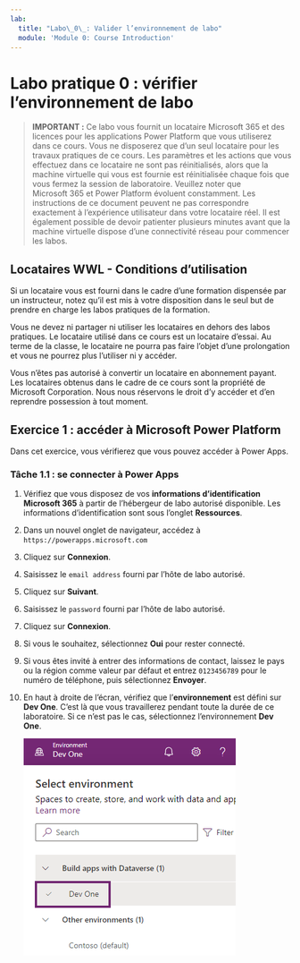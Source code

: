 ```yaml
---
lab:
  title: "Labo\_0\_: Valider l’environnement de labo"
  module: 'Module 0: Course Introduction'
---
```


# Labo pratique 0 : vérifier l’environnement de labo

> **IMPORTANT :** Ce labo vous fournit un locataire Microsoft 365 et des licences pour les applications Power Platform que vous utiliserez dans ce cours. Vous ne disposerez que d’un seul locataire pour les travaux pratiques de ce cours. Les paramètres et les actions que vous effectuez dans ce locataire ne sont pas réinitialisés, alors que la machine virtuelle qui vous est fournie est réinitialisée chaque fois que vous fermez la session de laboratoire. Veuillez noter que Microsoft 365 et Power Platform évoluent constamment. Les instructions de ce document peuvent ne pas correspondre exactement à l’expérience utilisateur dans votre locataire réel. Il est également possible de devoir patienter plusieurs minutes avant que la machine virtuelle dispose d’une connectivité réseau pour commencer les labos.

## Locataires WWL - Conditions d’utilisation

Si un locataire vous est fourni dans le cadre d’une formation dispensée par un instructeur, notez qu’il est mis à votre disposition dans le seul but de prendre en charge les labos pratiques de la formation.

Vous ne devez ni partager ni utiliser les locataires en dehors des labos pratiques. Le locataire utilisé dans ce cours est un locataire d’essai. Au terme de la classe, le locataire ne pourra pas faire l’objet d’une prolongation et vous ne pourrez plus l’utiliser ni y accéder.

Vous n’êtes pas autorisé à convertir un locataire en abonnement payant. Les locataires obtenus dans le cadre de ce cours sont la propriété de Microsoft Corporation. Nous nous réservons le droit d’y accéder et d’en reprendre possession à tout moment.

## Exercice 1 : accéder à Microsoft Power Platform

Dans cet exercice, vous vérifierez que vous pouvez accéder à Power Apps.

### Tâche 1.1 : se connecter à Power Apps

1. Vérifiez que vous disposez de vos **informations d’identification Microsoft 365** à partir de l’hébergeur de labo autorisé disponible. Les informations d’identification sont sous l’onglet **Ressources**.

1. Dans un nouvel onglet de navigateur, accédez à `https://powerapps.microsoft.com`

1. Cliquez sur **Connexion**.

1. Saisissez le `email address` fourni par l’hôte de labo autorisé.

1. Cliquez sur **Suivant**.

1. Saisissez le `password` fourni par l’hôte de labo autorisé.

1. Cliquez sur **Connexion**.

1. Si vous le souhaitez, sélectionnez **Oui** pour rester connecté.

1. Si vous êtes invité à entrer des informations de contact, laissez le pays ou la région comme valeur par défaut et entrez `0123456789` pour le numéro de téléphone, puis sélectionnez **Envoyer**.

1. En haut à droite de l’écran, vérifiez que l’**environnement** est défini sur **Dev One**. C’est là que vous travaillerez pendant toute la durée de ce laboratoire. Si ce n’est pas le cas, sélectionnez l’environnement **Dev One**.

    ![Sélecteur d’environnement.](../media/select-dev-one-environment.png)
